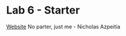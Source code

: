 # Lab 6 - Starter
[Website](https://nickazp.github.io/Lab6_Starter/)
No parter, just me - Nicholas Azpeitia
